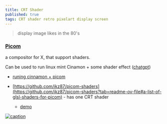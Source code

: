 ```yaml
---
title: CRT Shader
published: true
tags: CRT shader retro pixelart display screen
---
```

> display image likes in the 80's

### [Picom](https://github.com/yshui/picom?tab=readme-ov-file#picom)

a compositor for X, that support shaders.

Can be used to run linux mint Cinamon + some shader effect ([chatgpt](https://chatgpt.com/share/68014eba-be54-800d-8027-6cfa490f5ebd))
- [runing cinnamon + picom](https://chatgpt.com/share/68014f1a-6e54-800d-9208-99402c5aeaac)

- [https://github.com/ikz87/picom-shaders](https://github.com/ikz87/picom-shaders?tab=readme-ov-file#a-list-of-glsl-shaders-for-picom) - has one CRT shader
	- [demo](https://www.reddit.com/r/unixporn/comments/11njk64/oc_old_crt_shader_for_picom_perfect_for_playing/)

[![caption](https://user-images.githubusercontent.com/98569017/227437429-1a3a2754-dba5-41f7-a431-c225ec8323db.png)](https://github.com/ikz87/picom-shaders/wiki/Shader-gallery)

